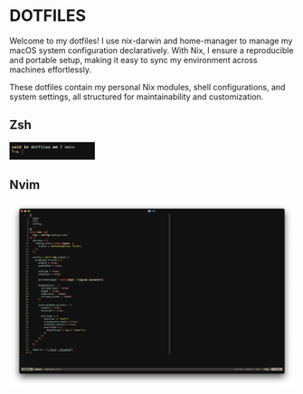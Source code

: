 # DOTFILES
Welcome to my dotfiles! I use nix-darwin and home-manager to manage my macOS system configuration 
declaratively. With Nix, I ensure a reproducible and portable setup, making it easy to sync my 
environment across machines effortlessly.

These dotfiles contain my personal Nix modules, shell configurations, and system settings, all 
structured for maintainability and customization.

## Zsh
<picture>
  <img src=".github/assets/zsh-shell.png" width="30%" />
</picture>

## Nvim
<picture>
  <img src=".github/assets/nvim.png" />
</picture>
